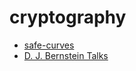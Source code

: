 # cryptography

- [safe-curves](https://safecurves.cr.yp.to/)
- [D. J. Bernstein Talks](https://cr.yp.to/talks.html)

